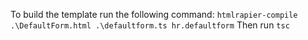 To build the template run the following command:
`htmlrapier-compile .\DefaultForm.html .\defaultform.ts hr.defaultform`
Then run 
`tsc`